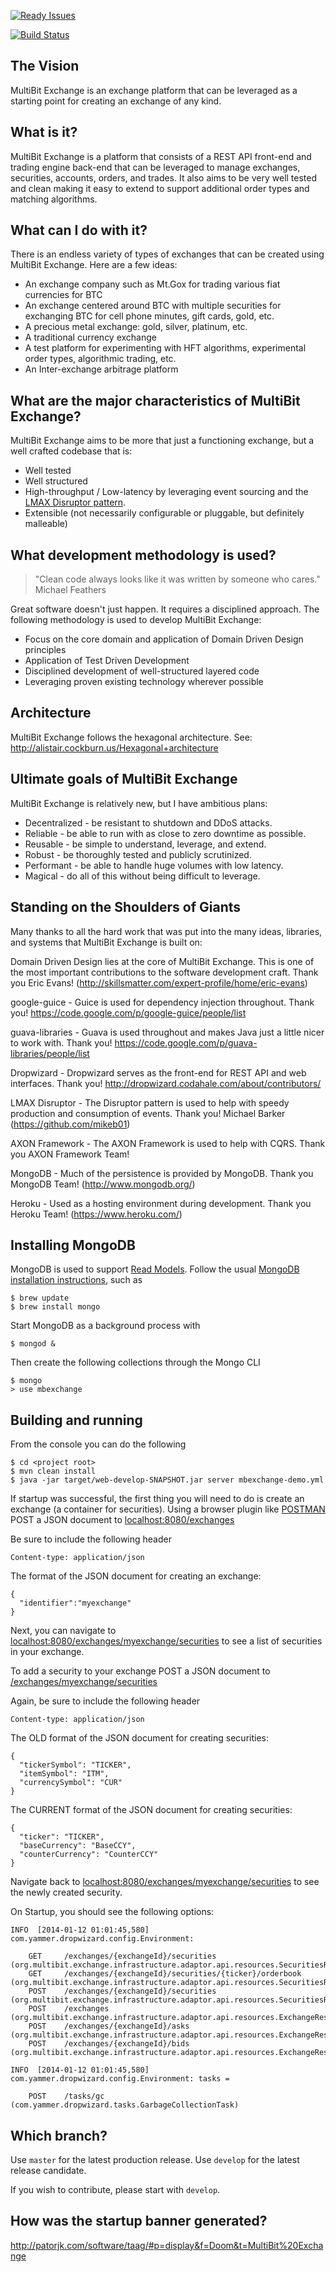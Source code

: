 [![Ready Issues](https://badge.waffle.io/zscott/MultiBitExchange.png?label=ready)](https://waffle.io/zscott/MultiBitExchange)

[![Build Status](https://travis-ci.org/zscott/MultiBitExchange.png)](https://travis-ci.org/zscott/MultiBitExchange)

## The Vision

MultiBit Exchange is an exchange platform that can be leveraged as a starting point for creating an exchange of any
kind.

## What is it?

MultiBit Exchange is a platform that consists of a REST API front-end and trading engine back-end that
can be leveraged to manage exchanges, securities, accounts, orders, and trades. It also aims to be very well tested and
clean making it easy to extend to support additional order types and matching algorithms.

## What can I do with it?

There is an endless variety of types of exchanges that can be created using MultiBit Exchange. Here are a few ideas:
* An exchange company such as Mt.Gox for trading various fiat currencies for BTC
* An exchange centered around BTC with multiple securities for exchanging BTC for cell phone minutes, gift cards, gold, etc.
* A precious metal exchange: gold, silver, platinum, etc.
* A traditional currency exchange
* A test platform for experimenting with HFT algorithms, experimental order types, algorithmic trading, etc.
* An Inter-exchange arbitrage platform

## What are the major characteristics of MultiBit Exchange?

MultiBit Exchange aims to be more that just a functioning exchange, but a well crafted codebase that is:
* Well tested
* Well structured
* High-throughput / Low-latency by leveraging event sourcing and the [LMAX Disruptor pattern](http://martinfowler.com/articles/lmax.html).
* Extensible (not necessarily configurable or pluggable, but definitely malleable)

## What development methodology is used?

> "Clean code always looks like it was written by someone who cares."
> Michael Feathers

Great software doesn't just happen. It requires a disciplined approach. The following methodology is
used to develop MultiBit Exchange:

* Focus on the core domain and application of Domain Driven Design principles
* Application of Test Driven Development
* Disciplined development of well-structured layered code
* Leveraging proven existing technology wherever possible

## Architecture

MultiBit Exchange follows the hexagonal architecture. See: http://alistair.cockburn.us/Hexagonal+architecture

## Ultimate goals of MultiBit Exchange

MultiBit Exchange is relatively new, but I have ambitious plans:

* Decentralized - be resistant to shutdown and DDoS attacks.
* Reliable - be able to run with as close to zero downtime as possible.
* Reusable - be simple to understand, leverage, and extend.
* Robust - be thoroughly tested and publicly scrutinized.
* Performant - be able to handle huge volumes with low latency.
* Magical - do all of this without being difficult to leverage.

## Standing on the Shoulders of Giants

Many thanks to all the hard work that was put into the many ideas, libraries, and systems that MultiBit Exchange
is built on:

Domain Driven Design lies at the core of MultiBit Exchange. This is one of the most important contributions
to the software development craft.
Thank you Eric Evans! (http://skillsmatter.com/expert-profile/home/eric-evans)

google-guice - Guice is used for dependency injection throughout.
Thank you! https://code.google.com/p/google-guice/people/list

guava-libraries - Guava is used throughout and makes Java just a little nicer to work with.
Thank you! https://code.google.com/p/guava-libraries/people/list

Dropwizard - Dropwizard serves as the front-end for REST API and web interfaces.
Thank you! http://dropwizard.codahale.com/about/contributors/

LMAX Disruptor - The Disruptor pattern is used to help with speedy production and consumption of events.
Thank you! Michael Barker (https://github.com/mikeb01)

AXON Framework - The AXON Framework is used to help with CQRS.
Thank you AXON Framework Team!

MongoDB - Much of the persistence is provided by MongoDB.
Thank you MongoDB Team! (http://www.mongodb.org/)

Heroku - Used as a hosting environment during development.
Thank you Heroku Team! (https://www.heroku.com/)

## Installing MongoDB

MongoDB is used to support [Read Models](http://martinfowler.com/bliki/CQRS.html).
Follow the usual [MongoDB installation instructions](http://docs.mongodb.org/manual/installation/), such as

```
$ brew update
$ brew install mongo
```

Start MongoDB as a background process with

```
$ mongod &
```

Then create the following collections through the Mongo CLI

```
$ mongo
> use mbexchange
```

## Building and running

From the console you can do the following
```
$ cd <project root>
$ mvn clean install
$ java -jar target/web-develop-SNAPSHOT.jar server mbexchange-demo.yml
```

If startup was successful, the first thing you will need to do is create an exchange (a container for securities).
Using a browser plugin like [POSTMAN](https://chrome.google.com/webstore/detail/postman-rest-client/fdmmgilgnpjigdojojpjoooidkmcomcm?hl=en)
POST a JSON document to [localhost:8080/exchanges](http://localhost:8080/exchanges)

Be sure to include the following header
```
Content-type: application/json
```

The format of the JSON document for creating an exchange:
```
{
  "identifier":"myexchange"
}
```

Next, you can navigate to
[localhost:8080/exchanges/myexchange/securities](http://localhost:8080/exchanges/myexchange/securities) to see a list
of securities in your exchange.

To add a security to your exchange
POST a JSON document to [/exchanges/myexchange/securities](http://localhost:8080/exchanges/myexchange/securities)

Again, be sure to include the following header
```
Content-type: application/json
```

The OLD format of the JSON document for creating securities:
```
{
  "tickerSymbol": "TICKER",
  "itemSymbol": "ITM",
  "currencySymbol": "CUR"
}
```


The CURRENT format of the JSON document for creating securities:
```
{
  "ticker": "TICKER",
  "baseCurrency": "BaseCCY",
  "counterCurrency": "CounterCCY"
}
```


Navigate back to [localhost:8080/exchanges/myexchange/securities](http://localhost:8080/exchanges/myexchange/securities) to
see the newly created security.


On Startup, you should see the following options:
```
INFO  [2014-01-12 01:01:45,580] com.yammer.dropwizard.config.Environment: 

    GET     /exchanges/{exchangeId}/securities (org.multibit.exchange.infrastructure.adaptor.api.resources.SecuritiesResource)
    GET     /exchanges/{exchangeId}/securities/{ticker}/orderbook (org.multibit.exchange.infrastructure.adaptor.api.resources.SecuritiesResource)
    POST    /exchanges/{exchangeId}/securities (org.multibit.exchange.infrastructure.adaptor.api.resources.SecuritiesResource)
    POST    /exchanges (org.multibit.exchange.infrastructure.adaptor.api.resources.ExchangeResource)
    POST    /exchanges/{exchangeId}/asks (org.multibit.exchange.infrastructure.adaptor.api.resources.ExchangeResource)
    POST    /exchanges/{exchangeId}/bids (org.multibit.exchange.infrastructure.adaptor.api.resources.ExchangeResource)

INFO  [2014-01-12 01:01:45,580] com.yammer.dropwizard.config.Environment: tasks = 

    POST    /tasks/gc (com.yammer.dropwizard.tasks.GarbageCollectionTask)
```


## Which branch?
Use `master` for the latest production release. Use `develop` for the latest release candidate.

If you wish to contribute, please start with `develop`.

## How was the startup banner generated?

http://patorjk.com/software/taag/#p=display&f=Doom&t=MultiBit%20Exchange


